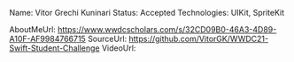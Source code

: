 Name: Vitor Grechi Kuninari
Status: Accepted
Technologies: UIKit, SpriteKit

AboutMeUrl: https://www.wwdcscholars.com/s/32CD09B0-46A3-4D89-A10F-AF9984766715
SourceUrl: https://github.com/VitorGK/WWDC21-Swift-Student-Challenge
VideoUrl: 

<!---
EXAMPLE
Name: John Appleseed
Status: Submitted <or> Winner <or> Distinguished <or> Rejected
Technologies: SwiftUI, RealityKit, CoreGraphic

AboutMeUrl: https://linkedin.com/in/johnappleseed
SourceUrl: https://github.com/johnappleseed/wwdc2025
VideoUrl: https://youtu.be/ABCDE123456
-->

